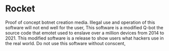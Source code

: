 # Rocket
Proof of concept  botnet creation media.
Illegal use and operation of this software will not end well for the user, This software is a modified Q-bot the source code that emotet used to enslave over a million devices from 2014 to 2021. This modified software is a release to show users what hackers use in the real world. Do not use this software without conscent, 
